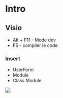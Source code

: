 # Intro

## Visio
* Alt + F11 - Mode dev
* F5 - compiler le code

### Insert
* UserForm
* Module
* Class Module

[<img src="https://i.imgur.com/7KJa0yh.png">](https://i.imgur.com/7KJa0yh.png)
